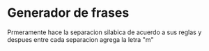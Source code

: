 # Generador de frases

Prmeramente hace la separacion silabica de acuerdo a sus reglas y despues entre cada separacion agrega la letra "m"
